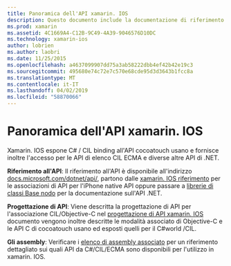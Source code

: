 ```yaml
---
title: Panoramica dell'API xamarin. IOS
description: Questo documento include la documentazione di riferimento API di Xamarin, una Guida che descrive la progettazione di API xamarin. IOS e un elenco di assembly a cui sono disponibili per l'uso nello sviluppo di Xamarin.
ms.prod: xamarin
ms.assetid: 4C1669A4-C12B-9C49-4A39-9046576D10DC
ms.technology: xamarin-ios
author: lobrien
ms.author: laobri
ms.date: 11/25/2015
ms.openlocfilehash: a4637099907dd75a3ab58222dbb4ef42b42e19c3
ms.sourcegitcommit: 495680e74c72e7c570e68cde95d3d3643b1fcc8a
ms.translationtype: MT
ms.contentlocale: it-IT
ms.lasthandoff: 04/02/2019
ms.locfileid: "58870066"
---
```

# <a name="xamarinios-api-overview"></a>Panoramica dell'API xamarin. IOS

Xamarin. IOS espone C# / CIL binding all'API cocoatouch usano e fornisce inoltre l'accesso per le API di elenco CIL ECMA e diverse altre API di .NET.

 **Riferimento all'API**: Il riferimento all'API è disponibile all'indirizzo [docs.microsoft.com/dotnet/api/](https://docs.microsoft.com/dotnet/api/), partono dalle [xamarin. IOS riferimento](https://docs.microsoft.com/dotnet/api/?view=xamarin-ios-sdk-12) per le associazioni di API per l'iPhone native API oppure passare a [librerie di classi Base nodo](https://docs.microsoft.com/dotnet/api/?view=xamarinios-10.8) per la documentazione sull'API .NET.

 **Progettazione di API**: Viene descritta la progettazione di API per l'associazione CIL/Objective-C nel [progettazione di API xamarin. IOS](~/ios/internals/api-design/index.md) documento vengono inoltre descritte le modalità associato di Objective-C e le API C di cocoatouch usano ed esposti quelli per il C#world /CIL.

 **Gli assembly**: Verificare i [elenco di assembly associato](~/cross-platform/internals/available-assemblies.md) per un riferimento dettagliato sui quali API da C#/CIL/ECMA sono disponibili per l'utilizzo in xamarin. IOS.
